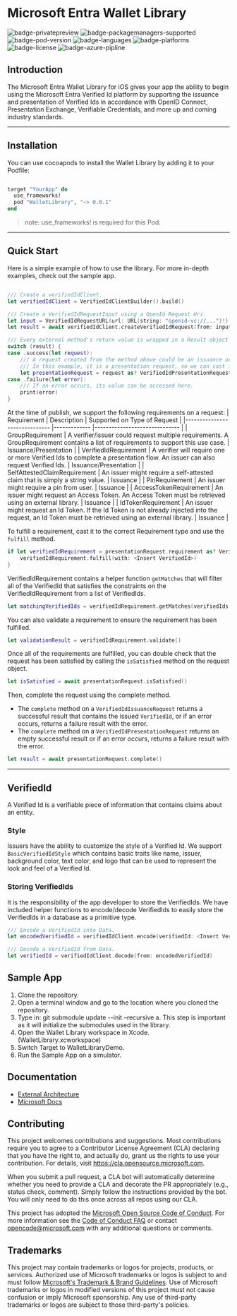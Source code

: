 # Microsoft Entra Wallet Library
![badge-privatepreview]
![badge-packagemanagers-supported] 
![badge-pod-version] 
![badge-languages] 
![badge-platforms]
![badge-license]
![badge-azure-pipline]

## Introduction
The Microsoft Entra Wallet Library for iOS gives your app the ability to begin using the Microsoft Entra Verified Id platform by supporting the issuance and presentation of Verified Ids in accordance with OpenID Connect, Presentation Exchange, Verifiable Credentials, and more up and coming industry standards.

---
## Installation

You can use cocoapods to install the Wallet Library by adding it to your Podfile:
```ruby

target "YourApp" do
  use_frameworks!
  pod "WalletLibrary", "~> 0.0.1"
end
```
> note: use_frameworks! is required for this Pod.
---
## Quick Start

Here is a simple example of how to use the library. For more in-depth examples, check out the sample app.
 
```Swift

/// Create a verifiedIdClient.
let verifiedIdClient = VerifiedIdClientBuilder().build()

/// Create a VerifiedIdRequestInput using a OpenId Request Uri.
let input = VerifiedIdRequestURL(url: URL(string: "openid-vc://...")!)
let result = await verifiedIdClient.createVerifiedIdRequest(from: input)

/// Every external method's return value is wrapped in a Result object to ensure proper error handling.
switch (result) {
case .success(let request):
    /// A request created from the method above could be an issuance or a presentation request. 
    /// In this example, it is a presentation request, so we can cast it to a VerifiedIdPresentationRequest.
    let presentationRequest = request as? VerifiedIdPresentationRequest
case .failure(let error):
    /// If an error occurs, its value can be accessed here.
    print(error)
}
```

At the time of publish, we support the following requirements on a request:
| Requirement                  	| Description 	| Supported on Type of Request 	|
|------------------------------	|-------------	|------------------------------	|
| GroupRequirement             	| A verifier/issuer could request multiple requirements. A GroupRequirement contains a list of requirements to support this use case.        	| Issuance/Presentation        	|
| VerifiedIdRequirement        	| A verifier will require one or more Verified Ids to complete a presentation flow. An issuer can also request Verified Ids.        	| Issuance/Presentation        	|
| SelfAttestedClaimRequirement 	| An issuer might require a self-attested claim that is simply a string value.        	| Issuance                     	|
| PinRequirement               	| An issuer might require a pin from user.         	| Issuance                     	|
| AccessTokenRequirement       	| An issuer might request an Access Token. An Access Token must be retrieved using an external library.        	| Issuance                     	|
| IdTokenRequirement           	| An issuer might request an Id Token. If the Id Token is not already injected into the request, an Id Token must be retrieved using an external library.       	| Issuance                     	|

To fulfill a requirement, cast it to the correct Requirement type and use the `fulfill` method.
```Swift
if let verifiedIdRequirement = presentationRequest.requirement as? VerifiedIdRequirement {
    verifiedIdRequirement.fulfill(with: <Insert VerifiedId>)
}
```

VerifiedIdRequirement contains a helper function `getMatches` that will filter all of the VerifiedId that satisfies the constraints on the VerifiedIdRequirement from a list of VerifiedIds.
```Swift
let matchingVerifiedIds = verifiedIdRequirement.getMatches(verifiedIds: <List Of VerifiedIds>)
```

You can also validate a requirement to ensure the requirement has been fulfilled.
```Swift
let validationResult = verifiedIdRequirement.validate()
```

Once all of the requirements are fulfilled, you can double check that the request has been satisfied by calling the `isSatisfied` method on the request object. 
```Swift
let isSatisfied = await presentationRequest.isSatisfied()
```

Then, complete the request using the complete method. 
- The `complete` method on a `VerifiedIdIssuanceRequest` returns a successful result that contains the issued `VerifiedId`, or if an error occurs, returns a failure result with the error. 
- The `complete` method on a `VerifiedIdPresentationRequest` returns an empty successful result or if an error occurs, returns a failure result with the error. 
```Swift
let result = await presentationRequest.complete()
```
---
## VerifiedId
A Verified Id is a verifiable piece of information that contains claims about an entity. 

### Style
Issuers have the ability to customize the style of a Verified Id. We support `BasicVerifiedIdStyle` which contains basic traits like name, issuer, background color, text color, and logo that can be used to represent the look and feel of a Verified Id.

### Storing VerifiedIds
It is the responsibility of the app developer to store the VerifiedIds. We have included helper functions to encode/decode VerifiedIds to easily store the VerifiedIds in a database as a primitive type.

```Swift
/// Encode a VerifiedId into Data.
let encodedVerifiedId = verifiedIdClient.encode(verifiedId: <Insert VerifiedId>)

/// Decode a VerifiedId from Data.
let verifiedId = verifiedIdClient.decode(from: encodedVerifiedId)
```

## Sample App
1. Clone the repository.
2. Open a terminal window and go to the location where you cloned the repository.
3. Type in: git submodule update --init –recursive
   a. This step is important as it will initialize the submodules used in the library.
4. Open the Wallet Library workspace in Xcode. (WalletLibrary.xcworkspace)
5. Switch Target to WalletLibraryDemo.
6. Run the Sample App on a simulator.

## Documentation

* [External Architecture](Docs/LibraryArchitecture.md)
* [Microsoft Docs](https://learn.microsoft.com/en-us/azure/active-directory/verifiable-credentials/)

## Contributing

This project welcomes contributions and suggestions.  Most contributions require you to agree to a
Contributor License Agreement (CLA) declaring that you have the right to, and actually do, grant us
the rights to use your contribution. For details, visit https://cla.opensource.microsoft.com.

When you submit a pull request, a CLA bot will automatically determine whether you need to provide
a CLA and decorate the PR appropriately (e.g., status check, comment). Simply follow the instructions
provided by the bot. You will only need to do this once across all repos using our CLA.

This project has adopted the [Microsoft Open Source Code of Conduct](https://opensource.microsoft.com/codeofconduct/).
For more information see the [Code of Conduct FAQ](https://opensource.microsoft.com/codeofconduct/faq/) or
contact [opencode@microsoft.com](mailto:opencode@microsoft.com) with any additional questions or comments.

## Trademarks

This project may contain trademarks or logos for projects, products, or services. Authorized use of Microsoft 
trademarks or logos is subject to and must follow 
[Microsoft's Trademark & Brand Guidelines](https://www.microsoft.com/en-us/legal/intellectualproperty/trademarks/usage/general).
Use of Microsoft trademarks or logos in modified versions of this project must not cause confusion or imply Microsoft sponsorship.
Any use of third-party trademarks or logos are subject to those third-party's policies.

[badge-pod-version]: https://img.shields.io/cocoapods/v/WalletLibrary
[badge-packagemanagers-supported]: https://img.shields.io/badge/supports-CocoaPods-green.svg
[badge-languages]: https://img.shields.io/badge/languages-Swift-blue.svg
[badge-platforms]: https://img.shields.io/badge/platforms-iOS-lightgrey.svg
[badge-license]: https://img.shields.io/cocoapods/l/WalletLibrary
[badge-azure-pipline]: https://decentralized-identity.visualstudio.com/Core/_apis/build/status/iOS%20Wallet%20Library
[badge-privatepreview]: https://img.shields.io/badge/status-Private%20Preview-red.svg